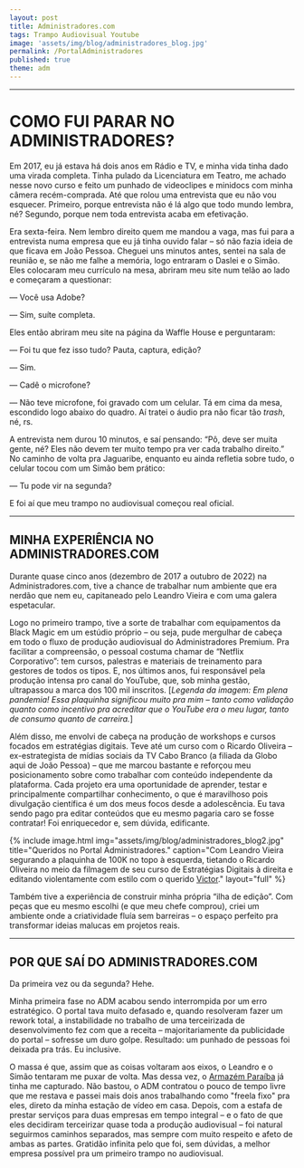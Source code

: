 ```yaml
---
layout: post
title: Administradores.com
tags: Trampo Audiovisual Youtube
image: 'assets/img/blog/administradores_blog.jpg'
permalink: /PortalAdministradores
published: true
theme: adm
---
```


---

# COMO FUI PARAR NO ADMINISTRADORES?

Em 2017, eu já estava há dois anos em Rádio e TV, e minha vida tinha dado uma virada completa. Tinha pulado da Licenciatura em Teatro, me achado nesse novo curso e feito um punhado de videoclipes e minidocs com minha câmera recém-comprada. Até que rolou uma entrevista que eu não vou esquecer. Primeiro, porque entrevista não é lá algo que todo mundo lembra, né? Segundo, porque nem toda entrevista acaba em efetivação.

Era sexta-feira. Nem lembro direito quem me mandou a vaga, mas fui para a entrevista numa empresa que eu já tinha ouvido falar – só não fazia ideia de que ficava em João Pessoa. Cheguei uns minutos antes, sentei na sala de reunião e, se não me falhe a memória, logo entraram o Daslei e o Simão. Eles colocaram meu currículo na mesa, abriram meu site num telão ao lado e começaram a questionar:

— Você usa Adobe?

— Sim, suíte completa.

Eles então abriram meu site na página da Waffle House e perguntaram:

— Foi tu que fez isso tudo? Pauta, captura, edição?

— Sim.

— Cadê o microfone?

— Não teve microfone, foi gravado com um celular. Tá em cima da mesa, escondido logo abaixo do quadro. Aí tratei o áudio pra não ficar tão *trash*, né, rs.

A entrevista nem durou 10 minutos, e saí pensando: “Pô, deve ser muita gente, né? Eles não devem ter muito tempo pra ver cada trabalho direito.” No caminho de volta pra Jaguaribe, enquanto eu ainda refletia sobre tudo, o celular tocou com um Simão bem prático:

— Tu pode vir na segunda?

E foi aí que meu trampo no audiovisual começou real oficial.

---

## MINHA EXPERIÊNCIA NO ADMINISTRADORES.COM

Durante quase cinco anos (dezembro de 2017 a outubro de 2022) na Administradores.com, tive a chance de trabalhar num ambiente que era nerdão que nem eu, capitaneado pelo Leandro Vieira e com uma galera espetacular.

Logo no primeiro trampo, tive a sorte de trabalhar com equipamentos da Black Magic em um estúdio próprio – ou seja, pude mergulhar de cabeça em todo o fluxo de produção audiovisual do Administradores Premium. Pra facilitar a compreensão, o pessoal costuma chamar de “Netflix Corporativo”: tem cursos, palestras e materiais de treinamento para gestores de todos os tipos. E, nos últimos anos, fui responsável pela produção intensa pro canal do YouTube, que, sob minha gestão, ultrapassou a marca dos 100 mil inscritos. [*Legenda da imagem: Em plena pandemia! Essa plaquinha significou muito pra mim – tanto como validação quanto como incentivo pra acreditar que o YouTube era o meu lugar, tanto de consumo quanto de carreira.*]

Além disso, me envolvi de cabeça na produção de workshops e cursos focados em estratégias digitais. Teve até um curso com o Ricardo Oliveira – ex-estrategista de mídias sociais da TV Cabo Branco (a filiada da Globo aqui de João Pessoa) – que me marcou bastante e reforçou meu posicionamento sobre como trabalhar com conteúdo independente da plataforma. Cada projeto era uma oportunidade de aprender, testar e principalmente compartilhar conhecimento, o que é maravilhoso pois divulgação científica é um dos meus focos desde a adolescência. Eu tava sendo pago pra editar conteúdos que eu mesmo pagaria caro se fosse contratar! Foi enriquecedor e, sem dúvida, edificante.

{% include image.html
    img="assets/img/blog/administradores_blog2.jpg"
    title="Queridos no Portal Administradores."
    caption="Com Leandro Vieira segurando a plaquinha de 100K no topo à esquerda, tietando o Ricardo Oliveira no meio da filmagem de seu curso de Estratégias Digitais à direita e editando violentamente com estilo com o querido [Victor](https://www.instagram.com/victorbmont/)."
    layout="full"
%}

Também tive a experiência de construir minha própria “ilha de edição”. Com peças que eu mesmo escolhi (e que meu chefe comprou), criei um ambiente onde a criatividade fluía sem barreiras – o espaço perfeito pra transformar ideias malucas em projetos reais.

---

## POR QUE SAÍ DO ADMINISTRADORES.COM

Da primeira vez ou da segunda? Hehe.

Minha primeira fase no ADM acabou sendo interrompida por um erro estratégico. O portal tava muito defasado e, quando resolveram fazer um rework total, a instabilidade no trabalho de uma terceirizada de desenvolvimento fez com que a receita – majoritariamente da publicidade do portal – sofresse um duro golpe. Resultado: um punhado de pessoas foi deixada pra trás. Eu inclusive.

O massa é que, assim que as coisas voltaram aos eixos, o Leandro e o Simão tentaram me puxar de volta. Mas dessa vez, o [Armazém Paraíba](/ArmazemParaiba) já tinha me capturado. Não bastou, o ADM contratou o pouco de tempo livre que me restava e passei mais dois anos trabalhando como "freela fixo" pra eles, direto da minha estação de vídeo em casa. Depois, com a estafa de prestar serviços para duas empresas em tempo integral – e o fato de que eles decidiram terceirizar quase toda a produção audiovisual – foi natural seguirmos caminhos separados, mas sempre com muito respeito e afeto de ambas as partes. Gratidão infinita pelo que foi, sem dúvidas, a melhor empresa possível pra um primeiro trampo no audiovisual.

